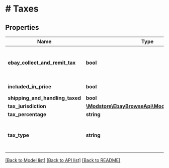 # # Taxes

## Properties

Name | Type | Description | Notes
------------ | ------------- | ------------- | -------------
**ebay_collect_and_remit_tax** | **bool** | This field is only returned if &lt;code&gt;true&lt;/code&gt;, and indicates that eBay will collect tax (sales tax, Goods and Services tax, or VAT) for at least one line item in the order, and remit the tax to the taxing authority of the buyer&#39;s residence. | [optional]
**included_in_price** | **bool** | This indicates if tax was applied for the cost of the item. | [optional]
**shipping_and_handling_taxed** | **bool** | This indicates if tax is applied for the shipping cost. | [optional]
**tax_jurisdiction** | [**\Modstore\EbayBrowseApi\Model\TaxJurisdiction**](TaxJurisdiction.md) |  | [optional]
**tax_percentage** | **string** | The percentage of tax. | [optional]
**tax_type** | **string** | This field indicates the type of tax that may be collected for the item. For implementation help, refer to &lt;a href&#x3D;&#39;https://developer.ebay.com/api-docs/buy/browse/types/gct:TaxType&#39;&gt;eBay API documentation&lt;/a&gt; | [optional]

[[Back to Model list]](../../README.md#models) [[Back to API list]](../../README.md#endpoints) [[Back to README]](../../README.md)
